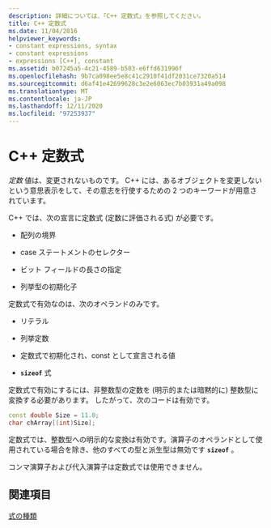 ```yaml
---
description: 詳細については、「C++ 定数式」を参照してください。
title: C++ 定数式
ms.date: 11/04/2016
helpviewer_keywords:
- constant expressions, syntax
- constant expressions
- expressions [C++], constant
ms.assetid: b07245a5-4c21-4589-b503-e6ffd631996f
ms.openlocfilehash: 9b7ca098ee5e8c41c2910f41df2031ce7320a514
ms.sourcegitcommit: d6af41e42699628c3e2e6063ec7b03931a49a098
ms.translationtype: MT
ms.contentlocale: ja-JP
ms.lasthandoff: 12/11/2020
ms.locfileid: "97253937"
---
```

# <a name="c-constant-expressions"></a>C++ 定数式

*定数* 値は、変更されないものです。 C++ には、あるオブジェクトを変更しないという意思表示をして、その意志を行使するための 2 つのキーワードが用意されています。

C++ では、次の宣言に定数式 (定数に評価される式) が必要です。

- 配列の境界

- case ステートメントのセレクター

- ビット フィールドの長さの指定

- 列挙型の初期化子

定数式で有効なのは、次のオペランドのみです。

- リテラル

- 列挙定数

- 定数式で初期化され、const として宣言される値

- **`sizeof`** 式

定数式で有効にするには、非整数型の定数を (明示的または暗黙的に) 整数型に変換する必要があります。 したがって、次のコードは有効です。

```cpp
const double Size = 11.0;
char chArray[(int)Size];
```

定数式では、整数型への明示的な変換は有効です。演算子のオペランドとして使用されている場合を除き、他のすべての型と派生型は無効です **`sizeof`** 。

コンマ演算子および代入演算子は定数式では使用できません。

## <a name="see-also"></a>関連項目

[式の種類](../cpp/types-of-expressions.md)

